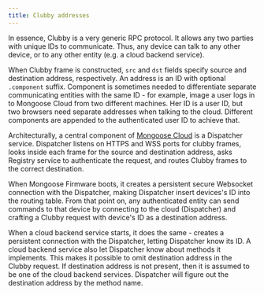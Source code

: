 ```yaml
---
title: Clubby addresses
---
```


In essence, Clubby is a very generic RPC protocol. It allows any two parties
with unique IDs to communicate. Thus, any device can talk to any
other device, or to any other entity (e.g. a cloud backend service).

When Clubby frame is constructed, `src` and `dst` fields specify source
and destination address, respectively. An address is an ID with
optional `.component` suffix. Component is sometimes needed to differentiate
separate communicating entities with the same ID - for example, image a user
logs in to Mongoose Cloud from two different machines. Her ID is a user ID,
but two browsers need separate addresses when talking to the cloud. Different
components are appended to the authenticated user ID to achieve that.

Architecturally, a central component of
[Mongoose Cloud](https://mongoose-iot.com) is a Dispatcher
service. Dispatcher listens on HTTPS and WSS ports for clubby frames,
looks inside each frame for the source and destination address,
asks Registry service to authenticate the request, and routes Clubby frames
to the correct destination.

When Mongoose Firmware boots, it creates a persistent secure Websocket
connection with the Dispatcher, making Dispatcher insert devices's ID
into the routing table. From that point on, any authenticated entity
can send commands to that device by connecting to the cloud (Dispatcher) and
crafting a Clubby request with device's ID as a destination address.

When a cloud backend service starts, it does the same - creates a persistent
connection with the Dispatcher, letting Dispatcher know its ID. A cloud
backend service also let Dispatcher know about methods it implements.
This makes it possible to omit destination address in the Clubby request.
If destination address is not present, then it is assumed to be one of the
cloud backend services. Dispatcher will figure out the destination address
by the method name.
